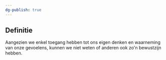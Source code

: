 ```yaml
---
dg-publish: true
---
```

## Definitie
Aangezien we enkel toegang hebben tot ons eigen denken en waarneming van onze gevoelens, kunnen we niet weten of anderen ook zo'n bewustzijn hebben.